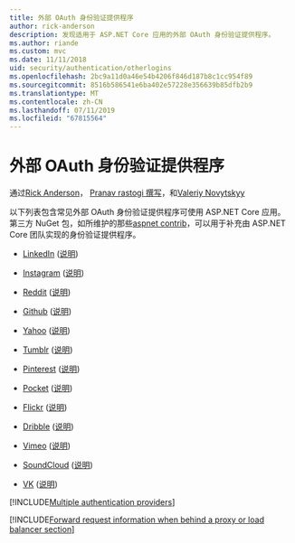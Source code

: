 ```yaml
---
title: 外部 OAuth 身份验证提供程序
author: rick-anderson
description: 发现适用于 ASP.NET Core 应用的外部 OAuth 身份验证提供程序。
ms.author: riande
ms.custom: mvc
ms.date: 11/11/2018
uid: security/authentication/otherlogins
ms.openlocfilehash: 2bc9a11d0a46e54b4206f846d187b8c1cc954f89
ms.sourcegitcommit: 8516b586541e6ba402e57228e356639b85dfb2b9
ms.translationtype: MT
ms.contentlocale: zh-CN
ms.lasthandoff: 07/11/2019
ms.locfileid: "67815564"
---
```

# <a name="external-oauth-authentication-providers"></a>外部 OAuth 身份验证提供程序

通过[Rick Anderson](https://twitter.com/RickAndMSFT)， [Pranav rastogi 撰写](https://github.com/rustd)，和[Valeriy Novytskyy](https://github.com/01binary)

以下列表包含常见外部 OAuth 身份验证提供程序可使用 ASP.NET Core 应用。 第三方 NuGet 包，如所维护的那些[aspnet contrib](https://www.nuget.org/packages?q=owners%3Aaspnet-contrib+title%3AOAuth)，可以用于补充由 ASP.NET Core 团队实现的身份验证提供程序。

* [LinkedIn](https://www.linkedin.com/developer/apps) ([说明](https://developer.linkedin.com/docs/oauth2))

* [Instagram](https://www.instagram.com/developer/register/) ([说明](https://www.instagram.com/developer/authentication/))

* [Reddit](https://www.reddit.com/login?dest=https%3A%2F%2Fwww.reddit.com%2Fprefs%2Fapps) ([说明](https://github.com/reddit/reddit/wiki/OAuth2-Quick-Start-Example))

* [Github](https://github.com/login?return_to=https%3A%2F%2Fgithub.com%2Fsettings%2Fapplications%2Fnew) ([说明](https://developer.github.com/v3/oauth/))

* [Yahoo](https://login.yahoo.com/config/login?src=devnet&.done=http%3A%2F%2Fdeveloper.yahoo.com%2Fapps%2Fcreate%2F) ([说明](https://developer.yahoo.com/bbauth/user.html))

* [Tumblr](https://www.tumblr.com/oauth/apps) ([说明](https://www.tumblr.com/docs/api/v2#auth))

* [Pinterest](https://www.pinterest.com/login/?next=http%3A%2F%2Fdevsite%2Fapps%2F) ([说明](https://developers.pinterest.com/docs/api/overview/?))

* [Pocket](https://getpocket.com/developer/apps/new) ([说明](https://getpocket.com/developer/docs/authentication))

* [Flickr](https://www.flickr.com/services/apps/create) ([说明](https://www.flickr.com/services/api/auth.oauth.html))

* [Dribble](https://dribbble.com/signup) ([说明](https://developer.dribbble.com/v1/oauth/))

* [Vimeo](https://vimeo.com/join) ([说明](https://developer.vimeo.com/api/authentication))

* [SoundCloud](https://soundcloud.com/you/apps/new) ([说明](https://developers.soundcloud.com/blog/we-love-oauth-2))

* [VK](https://vk.com/apps?act=manage) ([说明](https://vk.com/pages?oid=-17680044&p=Authorizing_Sites))

[!INCLUDE[Multiple authentication providers](includes/chain-auth-providers.md)]

[!INCLUDE[Forward request information when behind a proxy or load balancer section](includes/forwarded-headers-middleware.md)]

